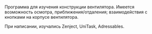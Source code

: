 Программа для изучения конструкции вентилятора. Имеется возможность осмотра, приближения/отдаления; взаимодействия с кнопками на корпусе вентилятора.

При написании, изучались Zenject, UniTask, Adressables.